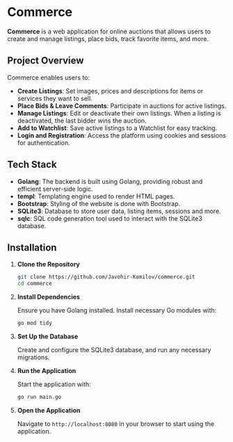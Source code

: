 # Commerce

**Commerce** is a web application for online auctions that allows users to create and manage listings, place bids, track favorite items, and more.

## Project Overview

Commerce enables users to:
- **Create Listings**: Set images, prices and descriptions for items or services they want to sell.
- **Place Bids & Leave Comments**: Participate in auctions for active listings.
- **Manage Listings**: Edit or deactivate their own listings. When a listing is deactivated, the last bidder wins the auction.
- **Add to Watchlist**: Save active listings to a Watchlist for easy tracking.
- **Login and Registration**: Access the platform using cookies and sessions for authentication.

## Tech Stack

- **Golang**: The backend is built using Golang, providing robust and efficient server-side logic.
- **templ**: Templating engine used to render HTML pages.
- **Bootstrap**: Styling of the website is done with Bootstrap.
- **SQLite3**: Database to store user data, listing items, sessions and more.
- **sqlc**: SQL code generation tool used to interact with the SQLite3 database.

## Installation

1. **Clone the Repository**

    ```bash
    git clone https://github.com/Javohir-Komilov/commerce.git
    cd commerce
    ```

2. **Install Dependencies**

    Ensure you have Golang installed. Install necessary Go modules with:

    ```bash
    go mod tidy
    ```

3. **Set Up the Database**

    Create and configure the SQLite3 database, and run any necessary migrations.

4. **Run the Application**

    Start the application with:

    ```bash
    go run main.go
    ```

5. **Open the Application**

    Navigate to `http://localhost:8080` in your browser to start using the application.
